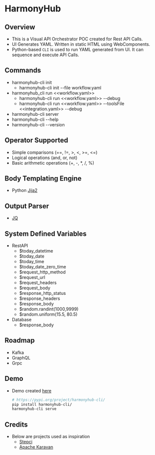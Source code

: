 # HarmonyHub

## Overview
- This is a Visual API Orchestrator POC created for Rest API Calls.
- UI Generates YAML. Written in static HTML using WebComponents. 
- Python-based `CLI` is used to run YAML generated from UI. It can sequence and execute API Calls.

## Commands
- harmonyhub-cli init
  - harmonyhub-cli init --file workflow.yaml
- harmonyhub_cli run <<workflow.yaml>>
  - harmonyhub-cli run <<workflow.yaml>> --debug
  - harmonyhub-cli run <<workflow.yaml>> --toolsFile <<integration.yaml>> --debug
- harmonyhub-cli server
- harmonyhub-cli --help
- harmonyhub-cli --version

## Operator Supported
- Simple comparisons (==, !=, >, <, >=, <=)
- Logical operations (and, or, not)
- Basic arithmetic operations (+, -, *, /, %)

## Body Templating Engine
- Python [Jija2](http://jinja.quantprogramming.com/)

## Output Parser
- [JQ](https://www.devtoolsdaily.com/jq_playground/)

## System Defined Variables
- RestAPI
  - $today_datetime
  - $today_date
  - $today_time
  - $today_date_zero_time
  - $request_http_method
  - $request_url
  - $request_headers
  - $request_body
  - $response_http_status
  - $response_headers
  - $response_body
  - $random.randint(1000,9999)
  - $random.uniform(15.5, 80.5)
- Database
  - $response_body

## Roadmap
- Kafka
- GraphQL
- Grpc

## Demo
- Demo created [here](https://rahulkirangaddam.is-a.dev/HarmonyHub/)
  ```bash
  # https://pypi.org/project/harmonyhub-cli/
  pip install harmonyhub-cli/
  harmonyhub-cli serve
  ```

## Credits
- Below are projects used as inspiration
  - [Stepci](https://stepci.com/)
  - [Apache Karavan](https://github.com/apache/camel-karavan)
